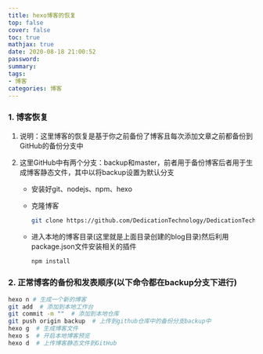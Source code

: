 ```yaml
---
title: hexo博客的恢复
top: false
cover: false
toc: true
mathjax: true
date: 2020-08-18 21:00:52
password:
summary:
tags:
- 博客
categories: 博客
---
```


### 1. 博客恢复

1. 说明：这里博客的恢复是基于你之前备份了博客且每次添加文章之前都备份到GitHub的备份分支中

2. 这里GitHub中有两个分支：backup和master，前者用于备份博客后者用于生成博客静态文件，其中以将backup设置为默认分支

   - 安装好git、nodejs、npm、hexo

   - 克隆博客

     ```bash
     git clone https://github.com/DedicationTechnology/DedicationTechnology.github.io.git blog
     ```

   - 进入本地的博客目录(这里就是上面目录创建的blog目录)然后利用package.json文件安装相关的插件

     ```bash
     npm install
     ```

### 2. 正常博客的备份和发表顺序(以下命令都在backup分支下进行)

```bash
hexo n # 生成一个新的博客
git add  # 添加到本地工作台
git commit -m ""  # 添加到本地仓库
git push origin backup  # 上传到github仓库中的备份分支backup中
hexo g  # 生成博客文件
hexo s  # 开启本地博客预览
hexo d  # 上传博客静态文件到GitHub
```

